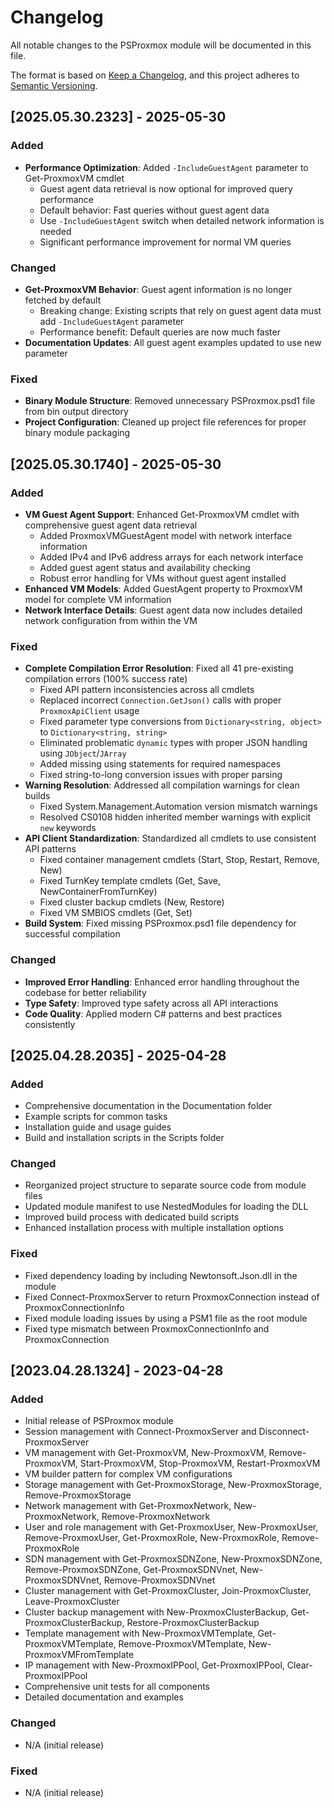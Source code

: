 # Changelog

All notable changes to the PSProxmox module will be documented in this file.

The format is based on [Keep a Changelog](https://keepachangelog.com/en/1.0.0/),
and this project adheres to [Semantic Versioning](https://semver.org/spec/v2.0.0.html).

## [2025.05.30.2323] - 2025-05-30

### Added
- **Performance Optimization**: Added `-IncludeGuestAgent` parameter to Get-ProxmoxVM cmdlet
  - Guest agent data retrieval is now optional for improved query performance
  - Default behavior: Fast queries without guest agent data
  - Use `-IncludeGuestAgent` switch when detailed network information is needed
  - Significant performance improvement for normal VM queries

### Changed
- **Get-ProxmoxVM Behavior**: Guest agent information is no longer fetched by default
  - Breaking change: Existing scripts that rely on guest agent data must add `-IncludeGuestAgent` parameter
  - Performance benefit: Default queries are now much faster
- **Documentation Updates**: All guest agent examples updated to use new parameter

### Fixed
- **Binary Module Structure**: Removed unnecessary PSProxmox.psd1 file from bin output directory
- **Project Configuration**: Cleaned up project file references for proper binary module packaging

## [2025.05.30.1740] - 2025-05-30

### Added
- **VM Guest Agent Support**: Enhanced Get-ProxmoxVM cmdlet with comprehensive guest agent data retrieval
  - Added ProxmoxVMGuestAgent model with network interface information
  - Added IPv4 and IPv6 address arrays for each network interface
  - Added guest agent status and availability checking
  - Robust error handling for VMs without guest agent installed
- **Enhanced VM Models**: Added GuestAgent property to ProxmoxVM model for complete VM information
- **Network Interface Details**: Guest agent data now includes detailed network configuration from within the VM

### Fixed
- **Complete Compilation Error Resolution**: Fixed all 41 pre-existing compilation errors (100% success rate)
  - Fixed API pattern inconsistencies across all cmdlets
  - Replaced incorrect `Connection.GetJson()` calls with proper `ProxmoxApiClient` usage
  - Fixed parameter type conversions from `Dictionary<string, object>` to `Dictionary<string, string>`
  - Eliminated problematic `dynamic` types with proper JSON handling using `JObject`/`JArray`
  - Added missing using statements for required namespaces
  - Fixed string-to-long conversion issues with proper parsing
- **Warning Resolution**: Addressed all compilation warnings for clean builds
  - Fixed System.Management.Automation version mismatch warnings
  - Resolved CS0108 hidden inherited member warnings with explicit `new` keywords
- **API Client Standardization**: Standardized all cmdlets to use consistent API patterns
  - Fixed container management cmdlets (Start, Stop, Restart, Remove, New)
  - Fixed TurnKey template cmdlets (Get, Save, NewContainerFromTurnKey)
  - Fixed cluster backup cmdlets (New, Restore)
  - Fixed VM SMBIOS cmdlets (Get, Set)
- **Build System**: Fixed missing PSProxmox.psd1 file dependency for successful compilation

### Changed
- **Improved Error Handling**: Enhanced error handling throughout the codebase for better reliability
- **Type Safety**: Improved type safety across all API interactions
- **Code Quality**: Applied modern C# patterns and best practices consistently

## [2025.04.28.2035] - 2025-04-28

### Added
- Comprehensive documentation in the Documentation folder
- Example scripts for common tasks
- Installation guide and usage guides
- Build and installation scripts in the Scripts folder

### Changed
- Reorganized project structure to separate source code from module files
- Updated module manifest to use NestedModules for loading the DLL
- Improved build process with dedicated build scripts
- Enhanced installation process with multiple installation options

### Fixed
- Fixed dependency loading by including Newtonsoft.Json.dll in the module
- Fixed Connect-ProxmoxServer to return ProxmoxConnection instead of ProxmoxConnectionInfo
- Fixed module loading issues by using a PSM1 file as the root module
- Fixed type mismatch between ProxmoxConnectionInfo and ProxmoxConnection

## [2023.04.28.1324] - 2023-04-28

### Added

- Initial release of PSProxmox module
- Session management with Connect-ProxmoxServer and Disconnect-ProxmoxServer
- VM management with Get-ProxmoxVM, New-ProxmoxVM, Remove-ProxmoxVM, Start-ProxmoxVM, Stop-ProxmoxVM, Restart-ProxmoxVM
- VM builder pattern for complex VM configurations
- Storage management with Get-ProxmoxStorage, New-ProxmoxStorage, Remove-ProxmoxStorage
- Network management with Get-ProxmoxNetwork, New-ProxmoxNetwork, Remove-ProxmoxNetwork
- User and role management with Get-ProxmoxUser, New-ProxmoxUser, Remove-ProxmoxUser, Get-ProxmoxRole, New-ProxmoxRole, Remove-ProxmoxRole
- SDN management with Get-ProxmoxSDNZone, New-ProxmoxSDNZone, Remove-ProxmoxSDNZone, Get-ProxmoxSDNVnet, New-ProxmoxSDNVnet, Remove-ProxmoxSDNVnet
- Cluster management with Get-ProxmoxCluster, Join-ProxmoxCluster, Leave-ProxmoxCluster
- Cluster backup management with New-ProxmoxClusterBackup, Get-ProxmoxClusterBackup, Restore-ProxmoxClusterBackup
- Template management with New-ProxmoxVMTemplate, Get-ProxmoxVMTemplate, Remove-ProxmoxVMTemplate, New-ProxmoxVMFromTemplate
- IP management with New-ProxmoxIPPool, Get-ProxmoxIPPool, Clear-ProxmoxIPPool
- Comprehensive unit tests for all components
- Detailed documentation and examples

### Changed

- N/A (initial release)

### Fixed

- N/A (initial release)
